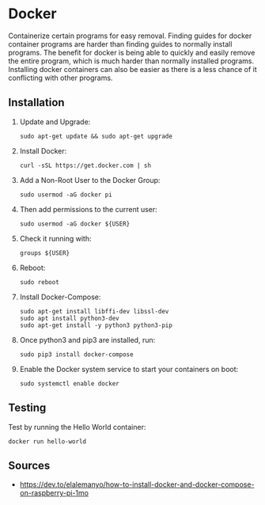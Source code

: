 # Docker 
Containerize certain programs for easy removal. Finding guides for docker container programs are harder than finding guides to normally install programs. The benefit for docker is being able to quickly and easily remove the entire program, which is much harder than normally installed programs. Installing docker containers can also be easier as there is a less chance of it conflicting with other programs.

## Installation
1. Update and Upgrade:
    ```
    sudo apt-get update && sudo apt-get upgrade
    ```
2. Install Docker:
    ```
    curl -sSL https://get.docker.com | sh
    ```
3. Add a Non-Root User to the Docker Group:
    ```
    sudo usermod -aG docker pi
    ```
4. Then add permissions to the current user:
    ```
    sudo usermod -aG docker ${USER}
    ```
5. Check it running with:
    ```
    groups ${USER}
    ```
6. Reboot:
    ```
    sudo reboot
    ```
7. Install Docker-Compose:
    ```
    sudo apt-get install libffi-dev libssl-dev
    sudo apt install python3-dev
    sudo apt-get install -y python3 python3-pip
    ```
8. Once python3 and pip3 are installed, run:
    ```
    sudo pip3 install docker-compose
    ```
9. Enable the Docker system service to start your containers on boot:
    ```
    sudo systemctl enable docker
    ```

## Testing
Test by running the Hello World container:
```
docker run hello-world
```

## Sources
* https://dev.to/elalemanyo/how-to-install-docker-and-docker-compose-on-raspberry-pi-1mo